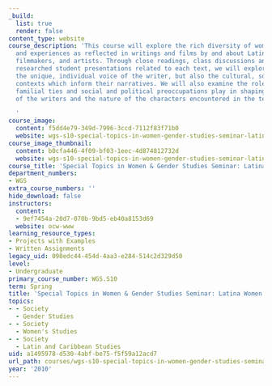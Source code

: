 ```yaml
---
_build:
  list: true
  render: false
content_type: website
course_description: 'This course will explore the rich diversity of women''s voices
  and experiences as reflected in writings and films by and about Latina writers,
  filmmakers, and artists. Through close readings, class discussions and independently
  researched student presentations related to each text, we will explore not only
  the unique, individual voice of the writer, but also the cultural, social and political
  contexts which inform their narratives. We will also examine the roles that gender,
  familial ties and social and political preoccupations play in shaping the values
  of the writers and the nature of the characters encountered in the texts and films.

  '
course_image:
  content: f5dd4e79-349d-7996-3ccd-7112f83f71b0
  website: wgs-s10-special-topics-in-women-gender-studies-seminar-latina-womens-voices-spring-2010
course_image_thumbnail:
  content: b0cfa446-4f09-bf03-1eec-4d874812732d
  website: wgs-s10-special-topics-in-women-gender-studies-seminar-latina-womens-voices-spring-2010
course_title: 'Special Topics in Women & Gender Studies Seminar: Latina Women''s Voices'
department_numbers:
- WGS
extra_course_numbers: ''
hide_download: false
instructors:
  content:
  - 9ef7454a-20d7-070b-9bd5-eb40a8153d69
  website: ocw-www
learning_resource_types:
- Projects with Examples
- Written Assignments
legacy_uid: 090edc44-454d-4aa3-e284-514c2d329d50
level:
- Undergraduate
primary_course_number: WGS.S10
term: Spring
title: 'Special Topics in Women & Gender Studies Seminar: Latina Women''s Voices'
topics:
- - Society
  - Gender Studies
- - Society
  - Women's Studies
- - Society
  - Latin and Caribbean Studies
uid: a1495978-d530-4abf-be75-f5f59a12acd7
url_path: courses/wgs-s10-special-topics-in-women-gender-studies-seminar-latina-womens-voices-spring-2010
year: '2010'
---
```

